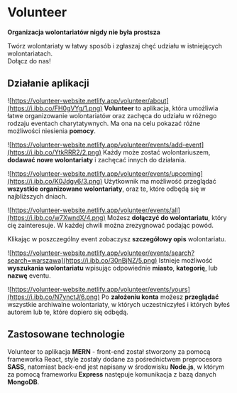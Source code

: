 # Volunteer
**Organizacja wolontariatów nigdy nie była prostsza**

Twórz wolontariaty w łatwy sposób i zgłaszaj chęć udziału w istniejących wolontariatach.  
Dołącz do nas!

## Działanie aplikacji

![https://volunteer-website.netlify.app/volunteer/about](https://i.ibb.co/FH0gVYg/1.png)
**Volunteer** to aplikacja, która umożliwia łatwe organizowanie wolontariatów oraz zachęca do udziału w różnego rodzaju eventach charytatywnych. Ma ona na celu pokazać różne możliwości niesienia **pomocy**. 

![https://volunteer-website.netlify.app/volunteer/events/add-event](https://i.ibb.co/YtkRRR2/2.png)
Każdy może zostać wolontariuszem, **dodawać nowe wolontariaty** i zachęcać innych do działania.

![https://volunteer-website.netlify.app/volunteer/events/upcoming](https://i.ibb.co/K0Jdgv6/3.png)
Użytkownik ma możliwość przeglądać **wszystkie organizowane wolontariaty**, oraz te, które odbędą się w najbliższych dniach. 

![https://volunteer-website.netlify.app/volunteer/events/all](https://i.ibb.co/w7XwndX/4.png)
Możesz **dołączyć do wolontariatu**, który cię zainteresuje. W każdej chwili można zrezygnować podając powód.

Klikając w poszczególny event zobaczysz **szczegółowy opis** wolontariatu.

![https://volunteer-website.netlify.app/volunteer/events/search?search=warszawa](https://i.ibb.co/30nBjNZ/5.png)
Istnieje możliwość **wyszukania wolontariatu** wpisując odpowiednie **miasto**, **kategorię**, lub **nazwę** eventu.

![https://volunteer-website.netlify.app/volunteer/events/yours](https://i.ibb.co/N7ynctJ/6.png)
Po **założeniu konta** możesz **przeglądać** wszystkie archiwalne wolontariaty, w których uczestniczyłeś i których byłeś autorem lub te, które dopiero się odbędą.

## Zastosowane technologie

Volunteer to aplikacja **MERN** - front-end został stworzony za pomocą frameworka React, style zostały dodane za pośrednictwem preprocesora **SASS**, natomiast back-end jest napisany w środowisku **Node.js**, w którym za pomocą frameworku **Express** następuje komunikacja z bazą danych **MongoDB**.
